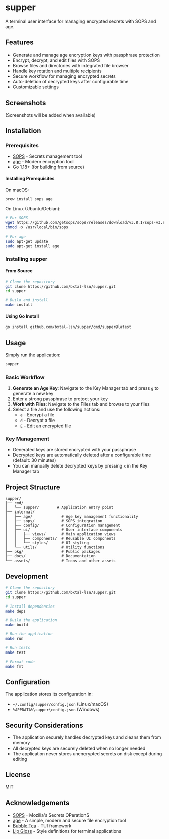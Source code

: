 # supper

A terminal user interface for managing encrypted secrets with SOPS and age.

## Features

- Generate and manage age encryption keys with passphrase protection
- Encrypt, decrypt, and edit files with SOPS
- Browse files and directories with integrated file browser
- Handle key rotation and multiple recipients
- Secure workflow for managing encrypted secrets
- Auto-deletion of decrypted keys after configurable time
- Customizable settings

## Screenshots

(Screenshots will be added when available)

## Installation

### Prerequisites

- [SOPS](https://github.com/getsops/sops) - Secrets management tool
- [age](https://github.com/FiloSottile/age) - Modern encryption tool
- Go 1.18+ (for building from source)

#### Installing Prerequisites

On macOS:
```bash
brew install sops age
```

On Linux (Ubuntu/Debian):
```bash
# For SOPS
wget https://github.com/getsops/sops/releases/download/v3.8.1/sops-v3.8.1.linux.amd64 -O /usr/local/bin/sops
chmod +x /usr/local/bin/sops

# For age
sudo apt-get update
sudo apt-get install age
```

### Installing supper

#### From Source

```bash
# Clone the repository
git clone https://github.com/bxtal-lsn/supper.git
cd supper

# Build and install
make install
```

#### Using Go Install

```bash
go install github.com/bxtal-lsn/supper/cmd/supper@latest
```

## Usage

Simply run the application:

```bash
supper
```

### Basic Workflow

1. **Generate an Age Key**: Navigate to the Key Manager tab and press `g` to generate a new key
2. Enter a strong passphrase to protect your key
3. **Work with Files**: Navigate to the Files tab and browse to your files
4. Select a file and use the following actions:
   - `e` - Encrypt a file
   - `d` - Decrypt a file
   - `E` - Edit an encrypted file

### Key Management

- Generated keys are stored encrypted with your passphrase
- Decrypted keys are automatically deleted after a configurable time (default: 30 minutes)
- You can manually delete decrypted keys by pressing `x` in the Key Manager tab

## Project Structure

```
supper/
├── cmd/
│   └── supper/        # Application entry point
├── internal/
│   ├── age/             # Age key management functionality
│   ├── sops/            # SOPS integration
│   ├── config/          # Configuration management
│   ├── ui/              # User interface components
│   │   ├── views/       # Main application views
│   │   ├── components/  # Reusable UI components
│   │   └── styles/      # UI styling
│   └── utils/           # Utility functions
├── pkg/                 # Public packages
├── docs/                # Documentation
└── assets/              # Icons and other assets
```

## Development

```bash
# Clone the repository
git clone https://github.com/bxtal-lsn/supper.git
cd supper

# Install dependencies
make deps

# Build the application
make build

# Run the application
make run

# Run tests
make test

# Format code
make fmt
```

## Configuration

The application stores its configuration in:
- `~/.config/supper/config.json` (Linux/macOS)
- `%APPDATA%\supper\config.json` (Windows)

## Security Considerations

- The application securely handles decrypted keys and cleans them from memory
- All decrypted keys are securely deleted when no longer needed
- The application never stores unencrypted secrets on disk except during editing

## License

MIT

## Acknowledgements

- [SOPS](https://github.com/getsops/sops) - Mozilla's Secrets OPerationS
- [age](https://github.com/FiloSottile/age) - A simple, modern and secure file encryption tool
- [Bubble Tea](https://github.com/charmbracelet/bubbletea) - TUI framework
- [Lip Gloss](https://github.com/charmbracelet/lipgloss) - Style definitions for terminal applications
